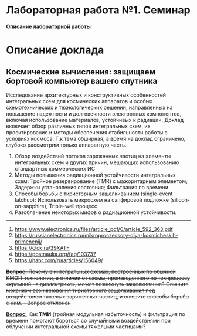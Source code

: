 # Лабораторная работа №1. Семинар

[**Описание лабораторной работы**](https://gitlab.se.ifmo.ru/computer-systems/csa-rolling#%D0%BB%D0%B0%D0%B1%D0%BE%D1%80%D0%B0%D1%82%D0%BE%D1%80%D0%BD%D0%B0%D1%8F-%D1%80%D0%B0%D0%B1%D0%BE%D1%82%D0%B0-1-%D1%81%D0%B5%D0%BC%D0%B8%D0%BD%D0%B0%D1%80)

# Описание доклада

## Космические вычисления: защищаем бортовой компьютер вашего спутника

Исследование архитектурных и конструктивных особенностей интегральных схем для космических аппаратов и особых схемотехнических и технологических решений, направленных на повышение надежности и долговечности электронных компонентов, включая использование материалов, устойчивых к радиации. Доклад включает обзор различных типов интегральных схем, их проектирование и методы обеспечения стабильности работы в условиях космоса. Т.к тема обширная, а время на доклад ограничено, глубоко рассмотрим только аппаратную часть.

1) Обзор воздействий потоков заряженных частиц на элементы интегральных схем и других причин, мешающих использованию стандартных коммерческих ИС
2) Методы повышения радиационной устойчивости интегральных схем: Тройное резервирование (TMR) с мажоритарным элементом; Задержки установления состояния; Фильтрация по времени
3) Способы борьбы с тиристорным защелкиванием (single-event latchup): Использовать микросхем на сапфировой подложке (silicon-on-sapphire), Triple-well процесс
4) Разоблачение некоторых мифов о радиационной устойчивости.

---

1) https://www.electronics.ru/files/article_pdf/0/article_592_363.pdf
2) https://russianelectronics.ru/mikroproczessory-dlya-kosmicheskih-primenenij/
3) https://clck.ru/39XATF
4) https://postnauka.org/faq/103737
5) https://habr.com/ru/articles/156049/

~~<b><u>Вопрос:</u></b> Почему в интегральных схемах, построенных по обычной КМОП-технологии, в отличии от схемы, произведенного по техпроцессу «кремний на диэлектрике», может возникнуть защелкивание? Опишите механизм возникновения тиристорного защелкивания под воздействием тяжелых заряженных частиц, и опишите способы борьбы с ним. - Вопрос отклонен~~

<b><u>Вопрос:</u></b> Как **ТМИ** (тройная модульная избыточность) и фильтрация по времени помогают бороться cо случайными воздействиями при облучении интегральной схемы тяжелыми частицами?
